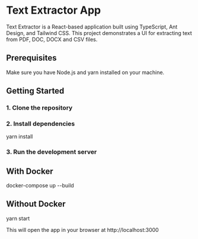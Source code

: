 # Text Extractor App

Text Extractor is a React-based application built using TypeScript, Ant Design, and Tailwind CSS. This project demonstrates a UI for extracting text from PDF, DOC, DOCX and CSV files.

## Prerequisites
Make sure you have Node.js and yarn installed on your machine.

## Getting Started

### 1. Clone the repository

### 2. Install dependencies
yarn install

### 3. Run the development server
## With Docker
docker-compose up --build

## Without Docker
yarn start

This will open the app in your browser at http://localhost:3000


